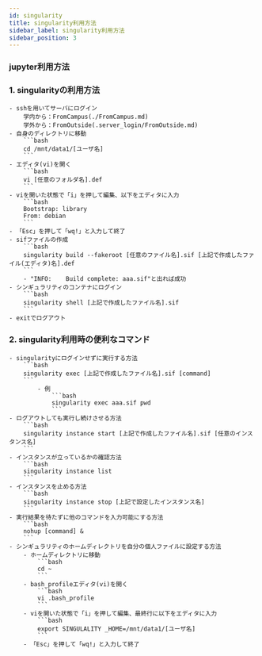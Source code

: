 ```yaml
---
id: singularity
title: singularity利用方法
sidebar_label: singularity利用方法
sidebar_position: 3
---
```

 
### jupyter利用方法
 
### 1. singularityの利用方法
 
    - sshを用いてサーバにログイン
        学内から：FromCampus(./FromCampus.md)
        学外から：FromOutside(.server_login/FromOutside.md)
    - 自身のディレクトリに移動
        ```bash
        cd /mnt/data1/[ユーザ名]
        ```
    - エディタ(vi)を開く
        ```bash
        vi [任意のフォルダ名].def
        ```
    - viを開いた状態で「i」を押して編集、以下をエディタに入力
        ```bash
        Bootstrap: library
        From: debian
        ```
    - 「Esc」を押して「wq!」と入力して終了
    - sifファイルの作成
        ```bash
        singularity build --fakeroot [任意のファイル名].sif [上記で作成したファイル(エディタ)名].def
        ```
        - "INFO:    Build complete: aaa.sif"と出れば成功
    - シンギュラリティのコンテナにログイン
        ```bash
        singularity shell [上記で作成したファイル名].sif
        ```
    - exitでログアウト

### 2. singularity利用時の便利なコマンド

    - singularityにログインせずに実行する方法
        ```bash
        singularity exec [上記で作成したファイル名].sif [command]
        ```
            - 例
                ```bash
                singularity exec aaa.sif pwd
                ```
    - ログアウトしても実行し続けさせる方法
        ```bash
        singularity instance start [上記で作成したファイル名].sif [任意のインスタンス名]
        ```
    - インスタンスが立っているかの確認方法
        ```bash
        singularity instance list
        ```
    - インスタンスを止める方法
        ```bash
        singularity instance stop [上記で設定したインスタンス名]
        ```
    - 実行結果を待たずに他のコマンドを入力可能にする方法
        ```bash
        nohup [command] &
        ```
    - シンギュラリティのホームディレクトリを自分の個人ファイルに設定する方法
        - ホームディレクトリに移動
            ```bash
            cd ~
            ```
        - bash_profileエディタ(vi)を開く
            ```bash
            vi .bash_profile
            ```
        - viを開いた状態で「i」を押して編集、最終行に以下をエディタに入力
            ```bash
            export SINGULALITY _HOME=/mnt/data1/[ユーザ名]
            ```
        - 「Esc」を押して「wq!」と入力して終了
